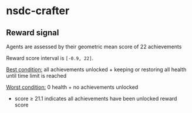 # nsdc-crafter

## Reward signal

Agents are assessed by their geometric mean score of 22 achievements 

Reward score interval is `[-0.9, 22]`.

<ins>Best condition:</ins> all achievements unlocked + keeping or restoring all health until time limit is reached 

<ins>Worst condition:</ins> 0 health + no achievements unlocked

- score ≥ 21.1 indicates all achievements have been unlocked
  reward score
